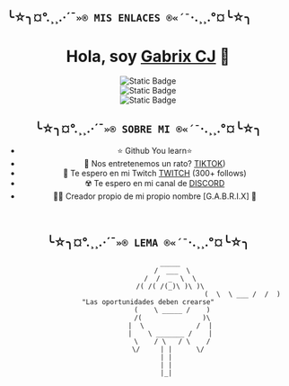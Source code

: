 
## ╰☆╮¤°.¸¸.·´¯`»® MIS ENLACES ®«´¯`·.¸¸.°¤╰☆╮ 
<div align="center">
<h1 align="center">Hola, soy <a href="https://linktr.ee/GabrixCJ">Gabrix CJ</a> 👋</h1>

<img alt="Static Badge" src="https://img.shields.io/badge/Gabrix-%C2%A1ENTRA%20A%20MI%20SERVER%20DE%20DISCORD!-purple">
<div https://discord.gg/UfDZ7Fn5Rz>
<img alt="Static Badge" src="https://img.shields.io/badge/Gabrix-%C2%A1ENTRA%20A%20MI%20TWITCH!-purple">
<div https://www.twitch.tv/gabrix_cj>
<img alt="Static Badge" src="https://img.shields.io/badge/Gabrix-%C2%A1SIGUEME%20EN%20GIT%20HUB!-BLACK">
<div https://github.com/Gabrix-G>

## ╰☆╮¤°.¸¸.·´¯`»® SOBRE MI ®«´¯`·.¸¸.°¤╰☆╮ 


- ⭐ Github You learn⭐ 
- 🎥 Nos entretenemos un rato? [TIKTOK](https://www.tiktok.com/@gabalex.q))
- 🎥 Te espero en mi Twitch [TWITCH](https://www.twitch.tv/gabrix_cj) (300+ follows)
- ☢️ Te espero en mi canal de [DISCORD](https://discord.gg/UfDZ7Fn5Rz)
- 🧑‍🏫 Creador propio de mi propio nombre [G.A.B.R.I.X] 👑
<br>

## ╰☆╮¤°.¸¸.·´¯`»® LEMA ®«´¯`·.¸¸.°¤╰☆╮ 

               _____
                /  ___  \
               /  /  _  \  \
               /( /( /(_)\ )\ )\
                                                   (  \  \ ___ /  /  )  "Las oportunidades deben crearse"
                (    \ _____ /    )
                /(               )\
               |  \             /  |
               |    \ _______ /    |
                \    / \   / \    /
              \/     | |      \/
             | |
             | |
             |_|
